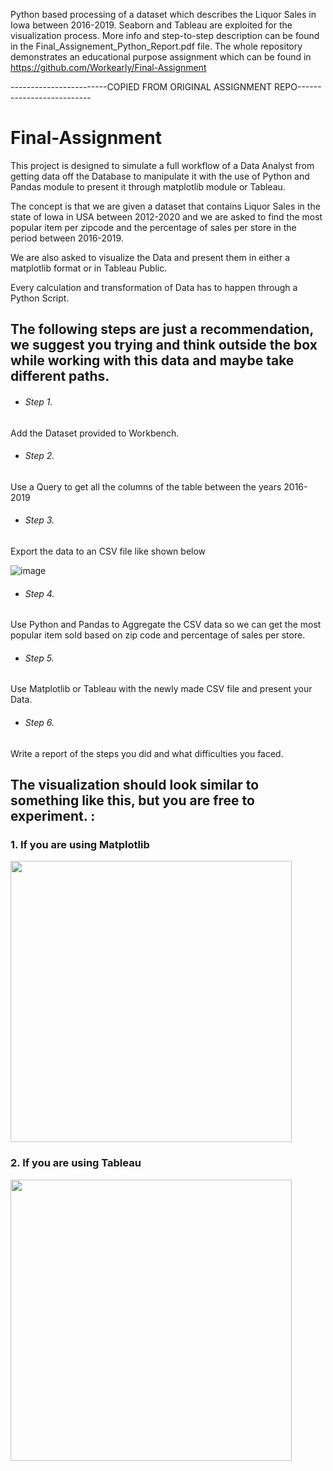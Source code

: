 Python based processing of a dataset which describes the Liquor Sales in Iowa between 2016-2019. Seaborn and Tableau are exploited for the visualization process. More info and step-to-step description can be found in the Final_Assignement_Python_Report.pdf file. The whole repository demonstrates an educational purpose assignment which can be found in https://github.com/Workearly/Final-Assignment

------------------------COPIED FROM ORIGINAL ASSIGNMENT REPO--------------------------
# Final-Assignment
This project is designed to simulate a full workflow of a Data Analyst from getting data off the Database to manipulate it with the use of Python and Pandas module to present it through matplotlib module or Tableau.


The concept is that we are given a dataset that contains Liquor Sales in the state of Iowa in USA between 2012-2020 and we are asked to find the most popular item per zipcode and the percentage of sales per store in the period between 2016-2019.

We are also asked to visualize the Data and present them in either a matplotlib format or in Tableau Public.

Every calculation and transformation of Data has to happen through a Python Script. 

## The following steps are just a recommendation, we suggest you trying and think outside the box while working with this data and maybe take different paths.


- ###### Step 1.

Add the Dataset provided to Workbench.

- ###### Step 2.

Use a Query to get all the columns of the table between the years 2016-2019

- ###### Step 3.

Export the data to an CSV file like shown below

![image](https://user-images.githubusercontent.com/84134316/184128259-8ce76a57-d31a-4fdb-86d2-e38d46fc253c.png)

- ###### Step 4.

Use Python and Pandas to Aggregate the CSV data so we can get the most popular item sold based on zip code and percentage of sales per store.

- ###### Step 5.

Use Matplotlib or Tableau with the newly made CSV file and present your Data.

- ###### Step 6.

Write a report of the steps you did and what difficulties you faced.

## The visualization should look similar to something like this, but you are free to experiment. :


### 1.  If you are using Matplotlib


<img src="https://user-images.githubusercontent.com/84134316/183881562-1bbd2503-1ebd-47a1-a396-97af4acebc46.png" width="450">

### 2. If you are using Tableau


<img src="https://user-images.githubusercontent.com/84134316/183916100-85c98b3b-5de7-40dd-bbc1-cefdaacb0619.png" width="450">
